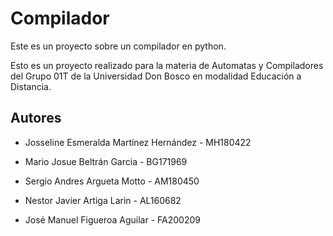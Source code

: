 
# Compilador

Este es un proyecto sobre un compilador en python.

Esto es un proyecto realizado para la materia de Automatas y Compiladores del Grupo 01T de la Universidad Don Bosco en modalidad Educación a Distancia.



## Autores

- Josseline Esmeralda Martínez Hernández - MH180422 

- Mario Josue Beltrán Garcia - BG171969
 
- Sergio Andres Argueta Motto - AM180450

- Nestor Javier Artiga Larin - AL160682

- José Manuel Figueroa Aguilar - FA200209
